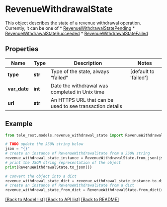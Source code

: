 # RevenueWithdrawalState

This object describes the state of a revenue withdrawal operation. Currently, it can be one of  * [RevenueWithdrawalStatePending](https://core.telegram.org/bots/api/#revenuewithdrawalstatepending) * [RevenueWithdrawalStateSucceeded](https://core.telegram.org/bots/api/#revenuewithdrawalstatesucceeded) * [RevenueWithdrawalStateFailed](https://core.telegram.org/bots/api/#revenuewithdrawalstatefailed)

## Properties

Name | Type | Description | Notes
------------ | ------------- | ------------- | -------------
**type** | **str** | Type of the state, always “failed” | [default to 'failed']
**var_date** | **int** | Date the withdrawal was completed in Unix time | 
**url** | **str** | An HTTPS URL that can be used to see transaction details | 

## Example

```python
from tele_rest.models.revenue_withdrawal_state import RevenueWithdrawalState

# TODO update the JSON string below
json = "{}"
# create an instance of RevenueWithdrawalState from a JSON string
revenue_withdrawal_state_instance = RevenueWithdrawalState.from_json(json)
# print the JSON string representation of the object
print(RevenueWithdrawalState.to_json())

# convert the object into a dict
revenue_withdrawal_state_dict = revenue_withdrawal_state_instance.to_dict()
# create an instance of RevenueWithdrawalState from a dict
revenue_withdrawal_state_from_dict = RevenueWithdrawalState.from_dict(revenue_withdrawal_state_dict)
```
[[Back to Model list]](../README.md#documentation-for-models) [[Back to API list]](../README.md#documentation-for-api-endpoints) [[Back to README]](../README.md)


